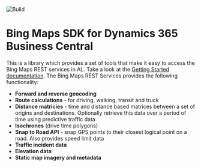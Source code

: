 ![Build](https://github.com/juliandittmann/AL.BingMapsSDK/workflows/CI/badge.svg?branch=main)
# Bing Maps SDK for Dynamics 365 Business Central 

This is a library which provides a set of tools that make it easy to access the Bing Maps REST services in AL. Take a look at the [Getting Started documentation](https://github.com/juliandittmann/AL.BingMapsSDK/blob/master/Docs/Getting%20Started.md). The Bing Maps REST Services provides the following functionality:

* **Forward and reverse geocoding**
* **Route calculations** - for driving, walking, transit and truck
* **Distance matricies** - time and distance based matrices between a set of origins and destinations. Optionally retrieve this data over a period of time using predictive traffic data
* **Isochrones** (drive time polygons)
* **Snap to Road API** - snap GPS points to their closest logical point on a road. Also provides speed limit data
* **Traffic incident data**
* **Elevation data**
* **Static map imagery and metadata**